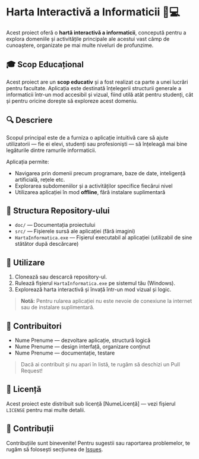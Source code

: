# Harta Interactivă a Informaticii 🧠💻

Acest proiect oferă o **hartă interactivă a informaticii**, concepută pentru a explora domeniile și activitățile principale ale acestui vast câmp de cunoaștere, organizate pe mai multe niveluri de profunzime.

## 🎓 Scop Educațional

Acest proiect are un **scop educativ** și a fost realizat ca parte a unei lucrări pentru facultate. Aplicația este destinată înțelegerii structurii generale a informaticii într-un mod accesibil și vizual, fiind utilă atât pentru studenți, cât și pentru oricine dorește să exploreze acest domeniu.

## 🔍 Descriere

Scopul principal este de a furniza o aplicație intuitivă care să ajute utilizatorii — fie ei elevi, studenți sau profesioniști — să înțeleagă mai bine legăturile dintre ramurile informaticii.

Aplicația permite:
- Navigarea prin domenii precum programare, baze de date, inteligență artificială, rețele etc.
- Explorarea subdomeniilor și a activităților specifice fiecărui nivel
- Utilizarea aplicației în mod **offline**, fără instalare suplimentară

## 📁 Structura Repository-ului

- `doc/` — Documentația proiectului
- `src/` — Fișierele sursă ale aplicației (fără imagini)
- `HartaInformatica.exe` — Fișierul executabil al aplicației (utilizabil de sine stătător după descărcare)

## 🚀 Utilizare

1. Clonează sau descarcă repository-ul.
2. Rulează fișierul `HartaInformatica.exe` pe sistemul tău (Windows).
3. Explorează harta interactivă și învață într-un mod vizual și logic.

> **Notă:** Pentru rularea aplicației nu este nevoie de conexiune la internet sau de instalare suplimentară.

## 👥 Contribuitori

- Nume Prenume — dezvoltare aplicație, structură logică
- Nume Prenume — design interfață, organizare conținut
- Nume Prenume — documentație, testare

> Dacă ai contribuit și nu apari în listă, te rugăm să deschizi un Pull Request!

## 📜 Licență

Acest proiect este distribuit sub licență [NumeLicență] — vezi fișierul `LICENSE` pentru mai multe detalii.

## 🤝 Contribuții

Contribuțiile sunt binevenite! Pentru sugestii sau raportarea problemelor, te rugăm să folosești secțiunea de [Issues](../../issues).
